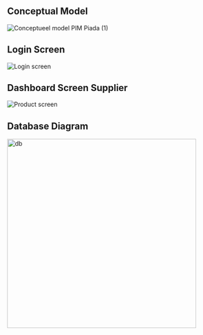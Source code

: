 ## Conceptual Model

![Conceptueel model PIM Piada (1)](https://user-images.githubusercontent.com/63857652/158381598-2127fa36-4d9d-4729-acd2-96a367a9dbde.jpg)

## Login Screen

![Login screen](https://user-images.githubusercontent.com/84020568/158355837-661e888d-c4cc-4cec-ae66-2db6e1ef02b6.png)

## Dashboard Screen Supplier

![Product screen](https://user-images.githubusercontent.com/84020568/158355921-84136bea-e8b8-4ae7-a5da-b2b0fc9f13c4.png)

## Database Diagram

<img width="439" alt="db" src="https://user-images.githubusercontent.com/79633852/158380531-a2507ec5-4cb0-432e-bfe0-90615e569fac.PNG">
